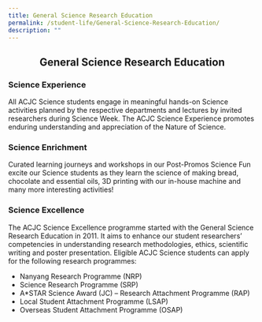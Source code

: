 ```yaml
---
title: General Science Research Education
permalink: /student-life/General-Science-Research-Education/
description: ""
---
```

## <center> General Science Research Education</center> 

### Science Experience


All ACJC Science students engage in meaningful hands-on Science activities planned by the respective departments and lectures by invited researchers during Science Week. The ACJC Science Experience promotes enduring understanding and appreciation of the Nature of Science.

  

### Science Enrichment

Curated learning journeys and workshops in our Post-Promos Science Fun excite our Science students as they learn the science of making bread, chocolate and essential oils, 3D printing with our in-house machine and many more interesting activities!

  

### Science Excellence


The ACJC Science Excellence programme started with the General Science Research Education in 2011. It aims to enhance our student researchers’ competencies in understanding research methodologies, ethics, scientific writing and poster presentation. Eligible ACJC Science students can apply for the following research programmes:

*   Nanyang Research Programme (NRP)
*   Science Research Programme (SRP)
*   A\*STAR Science Award (JC) – Research Attachment Programme (RAP)
*   Local Student Attachment Programme (LSAP)
*   Overseas Student Attachment Programme (OSAP)